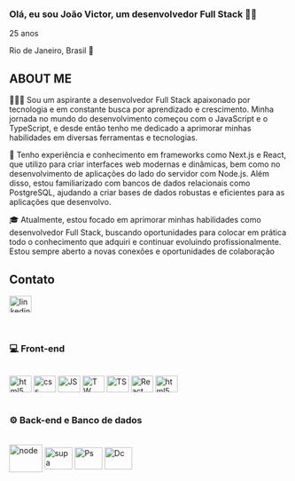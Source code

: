           
### Olá, eu sou João Victor, um desenvolvedor Full Stack 🤙🏼

25 anos

Rio de Janeiro, Brasil 📍


## ABOUT ME




👨🏻‍💻 Sou um aspirante a desenvolvedor Full Stack apaixonado por tecnologia e em constante busca por aprendizado e crescimento. Minha jornada no mundo do desenvolvimento começou com o JavaScript e o TypeScript, e desde então tenho me dedicado a aprimorar minhas habilidades em diversas ferramentas e tecnologias. 

🚀 Tenho experiência e conhecimento em frameworks como Next.js e React, que utilizo para criar interfaces web modernas e dinâmicas, bem como no desenvolvimento de aplicações do lado do servidor com Node.js. Além disso, estou familiarizado com bancos de dados relacionais como PostgreSQL, ajudando a criar bases de dados robustas e eficientes para as aplicações que desenvolvo.

🎓 Atualmente, estou focado em aprimorar minhas habilidades como desenvolvedor Full Stack, buscando oportunidades para colocar em prática todo o conhecimento que adquiri e continuar evoluindo profissionalmente. Estou sempre aberto a novas conexões e oportunidades de colaboração



## Contato

<a href="https://www.linkedin.com/in/jo%C3%A3o-victor-santiago/"> <img align="center" alt="linkedin" src="https://cdn.jsdelivr.net/gh/devicons/devicon@latest/icons/linkedin/linkedin-original.svg" height="30" width="40" ></a>  
         



<br/>

### 💻 Front-end


<div style="display: inline_block"><br/>
<img align="center" alt="html5" src="https://cdn.jsdelivr.net/gh/devicons/devicon@latest/icons/html5/html5-original.svg" height="30" width="40"/>
<img align="center" alt="css" src="https://cdn.jsdelivr.net/gh/devicons/devicon@latest/icons/css3/css3-original.svg" height="30" width="40"/>
<img align="center" alt="JS" src="https://cdn.jsdelivr.net/gh/devicons/devicon@latest/icons/javascript/javascript-original.svg"  height="30" width="40"/>
          
<img align="center" alt="TW" src="https://cdn.jsdelivr.net/gh/devicons/devicon@latest/icons/tailwindcss/tailwindcss-original.svg"  height="30" width="40"/>
<img align="center" alt="TS" src="https://cdn.jsdelivr.net/gh/devicons/devicon@latest/icons/typescript/typescript-original.svg" height="30" width="40"/>
<img align="center" alt="React" src="https://cdn.jsdelivr.net/gh/devicons/devicon@latest/icons/react/react-original.svg" height="30" width="40"/>
<img align="center" alt="html5" src="https://cdn.jsdelivr.net/gh/devicons/devicon@latest/icons/nextjs/nextjs-original.svg" height="30" width="40"/>
</div>
<br/>


### ⚙️ Back-end e Banco de dados


<div style="display: inline_block"><br/>
<img align="center" alt="node" src="https://cdn.jsdelivr.net/gh/devicons/devicon@latest/icons/nodejs/nodejs-original-wordmark.svg" height="50" width="60"/>
<img align="center" alt="supa" src="https://cdn.jsdelivr.net/gh/devicons/devicon@latest/icons/supabase/supabase-original.svg" height="40" width="50"/>
<img align="center" alt="Ps" src="https://cdn.jsdelivr.net/gh/devicons/devicon@latest/icons/postgresql/postgresql-original.svg" height="40" width="50"/>
<img align="center" alt="Dc" src="https://cdn.jsdelivr.net/gh/devicons/devicon@latest/icons/docker/docker-original.svg" height="40" width="50"/>

